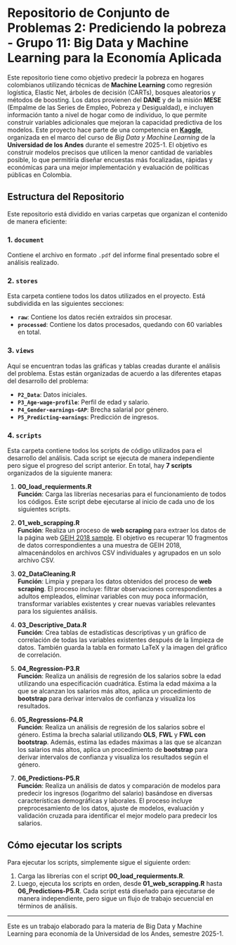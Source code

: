# Repositorio de Conjunto de Problemas 2: Prediciendo la pobreza - Grupo 11: Big Data y Machine Learning para la Economía Aplicada


Este repositorio tiene como objetivo predecir la pobreza en hogares colombianos utilizando técnicas de **Machine Learning** como regresión logística, Elastic Net, árboles de decisión (CARTs), bosques aleatorios y métodos de boosting. Los datos provienen del **DANE** y de la misión **MESE** (Empalme de las Series de Empleo, Pobreza y Desigualdad), e incluyen información tanto a nivel de hogar como de individuo, lo que permite construir variables adicionales que mejoran la capacidad predictiva de los modelos. Este proyecto hace parte de una competencia en [**Kaggle**](https://www.kaggle.com/competitions/uniandes-bdml-202510-ps-2/team), organizada en el marco del curso de *Big Data y Machine Learning* de la **Universidad de los Andes** durante el semestre 2025-1. 
El objetivo es construir modelos precisos que utilicen la menor cantidad de variables posible, lo que permitiría diseñar encuestas más focalizadas, rápidas y económicas para una mejor implementación y evaluación de políticas públicas en Colombia.


## Estructura del Repositorio

Este repositorio está dividido en varias carpetas que organizan el contenido de manera eficiente:

### 1. `document`
Contiene el archivo en formato `.pdf` del informe final presentado sobre el análisis realizado.

### 2. `stores`
Esta carpeta contiene todos los datos utilizados en el proyecto. Está subdividida en las siguientes secciones:
- **`raw`**: Contiene los datos recién extraídos sin procesar.
- **`processed`**: Contiene los datos procesados, quedando con 60 variables en total.

### 3. `views`
Aquí se encuentran todas las gráficas y tablas creadas durante el análisis del problema. Estas están organizadas de acuerdo a las diferentes etapas del desarrollo del problema:
- **`P2_Data`**: Datos iniciales.
- **`P3_Age-wage-profile`**: Perfil de edad y salario.
- **`P4_Gender-earnings-GAP`**: Brecha salarial por género.
- **`P5_Predicting-earnings`**: Predicción de ingresos.

### 4. `scripts`
Esta carpeta contiene todos los scripts de código utilizados para el desarrollo del análisis. Cada script se ejecuta de manera independiente pero sigue el progreso del script anterior. En total, hay **7 scripts** organizados de la siguiente manera:

1. **00_load_requierments.R**  
   **Función**: Carga las librerías necesarias para el funcionamiento de todos los códigos. Este script debe ejecutarse al inicio de cada uno de los siguientes scripts.
   
2. **01_web_scrapping.R**  
   **Función**: Realiza un proceso de **web scraping** para extraer los datos de la página web [GEIH 2018 sample](https://ignaciomsarmiento.github.io/GEIH2018_sample/). El objetivo es recuperar 10 fragmentos de datos correspondientes a una muestra de GEIH 2018, almacenándolos en archivos CSV individuales y agrupados en un solo archivo CSV.
   
3. **02_DataCleaning.R**  
   **Función**: Limpia y prepara los datos obtenidos del proceso de **web scraping**. El proceso incluye: filtrar observaciones correspondientes a adultos empleados, eliminar variables con muy poca información, transformar variables existentes y crear nuevas variables relevantes para los siguientes análisis.
   
4. **03_Descriptive_Data.R**  
   **Función**: Crea tablas de estadísticas descriptivas y un gráfico de correlación de todas las variables existentes después de la limpieza de datos. También guarda la tabla en formato LaTeX y la imagen del gráfico de correlación.
   
5. **04_Regression-P3.R**  
   **Función**: Realiza un análisis de regresión de los salarios sobre la edad utilizando una especificación cuadrática. Estima la edad máxima a la que se alcanzan los salarios más altos, aplica un procedimiento de **bootstrap** para derivar intervalos de confianza y visualiza los resultados.
   
6. **05_Regressions-P4.R**  
   **Función**: Realiza un análisis de regresión de los salarios sobre el género. Estima la brecha salarial utilizando **OLS**, **FWL** y **FWL con bootstrap**. Además, estima las edades máximas a las que se alcanzan los salarios más altos, aplica un procedimiento de **bootstrap** para derivar intervalos de confianza y visualiza los resultados según el género.
   
7. **06_Predictions-P5.R**  
   **Función**: Realiza un análisis de datos y comparación de modelos para predecir los ingresos (logaritmo del salario) basándose en diversas características demográficas y laborales. El proceso incluye preprocesamiento de los datos, ajuste de modelos, evaluación y validación cruzada para identificar el mejor modelo para predecir los salarios.

## Cómo ejecutar los scripts

Para ejecutar los scripts, simplemente sigue el siguiente orden:
1. Carga las librerías con el script **00_load_requierments.R**.
2. Luego, ejecuta los scripts en orden, desde **01_web_scrapping.R** hasta **06_Predictions-P5.R**. Cada script está diseñado para ejecutarse de manera independiente, pero sigue un flujo de trabajo secuencial en términos de análisis.

---

Este es un trabajo elaborado para la materia de Big Data y Machine Learning para economía de la Universidad de los Andes, semestre 2025-1.
